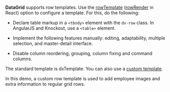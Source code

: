 **DataGrid** supports row templates. Use the [rowTemplate](/Documentation/ApiReference/UI_Widgets/dxDataGrid/Configuration/#rowTemplate) ([rowRender](/Documentation/ApiReference/UI_Widgets/dxDataGrid/Configuration/#rowRender) in React) option to configure a template. For this, do the following:

* Declare table markup in a `<tbody>` element with the `dx-row` class. In AngularJS and Knockout, use a `<table>` element.

* Implement the following features manually: editing, adaptability, multiple selection, and master-detail interface.

* Disable column reordering, grouping, column fixing and command columns.

The standard template is dxTemplate. You can also use a [custom template](https://js.devexpress.com/Documentation/Guide/Widgets/Common/Templates/#Custom_Templates).

In this demo, a custom row template is used to add employee images and extra information to regular grid rows.
